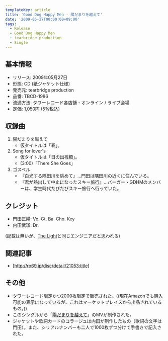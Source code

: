 ```yaml
---
templateKey: article
title: 'Good Dog Happy Men - 陽だまりを越えて'
date: '2009-05-27T00:00:00+09:00'
tags:
  - Release
  - Good Dog Happy Men
  - tearbridge production
  - Single
---
```

## 基本情報

* リリース: 2009年05月27日
* 形態: CD (紙ジャケット仕様)
* 発売元: tearbridge production
* 品番: TBCD-1986
* 流通方法: タワーレコード各店舗・オンライン / ライブ会場
* 定価: 1,050円 (5%税込)

## 収録曲

1. 陽だまりを越えて
   * 仮タイトルは「春」。
1. Song for lover's
   * 仮タイトルは「日の出桟橋」。
   * (3:00)「There She Goes」
1. ゴスペル
   * 『白光する隅田川を眺めて』…門田は隅田川の近くに住んでいる。
   * 『君が熱出して中止になったスキー旅行』…バーガー・GDHMのメンバーは、学生時代たびたびスキー旅行へ行っていた。

## クレジット

* 門田匡陽: Vo. Gt. Ba. Cho. Key
* 内田武瑠: Dr.

(記載は無いが、[The Light](/articles/2010-01-27-000000)と同じエンジニアだと思われる)

## 関連記事

* [http://ro69.jp/disc/detail/21053:title]

## その他

* タワーレコード限定かつ2000枚限定で販売された。((現在Amazonでも購入可能の表示になっているが、これはマーケットプレイスから出品されているもの。))
* このシングルから「[陽だまりを越えて](https://www.youtube.com/watch?v=tnQhPCT0PHI)」のMVが制作された。
* ジャケットや歌詞カードのコラージュは内田が制作したもの（歌詞の文字は門田）。また、シリアルナンバーも二人で1000枚ずつ分けて手書きで記入された。
